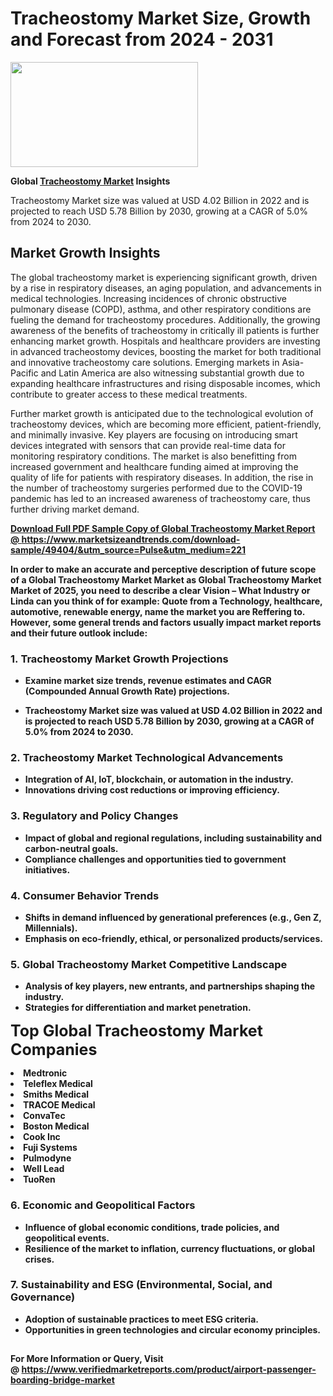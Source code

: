 <H1>Tracheostomy Market Size, Growth and Forecast from 2024 - 2031</H1><img class="aligncenter size-medium wp-image-584254" src="https://thirdeyenews.in/wp-content/uploads/2024/09/Global-Market-Research-300x168.jpeg" alt="" width="300" height="168" /><p><strong>Global&nbsp;<a href="https://www.marketsizeandtrends.com/download-sample/49404/&amp;utm_source=Pulse&amp;utm_medium=221">Tracheostomy Market</a> Insights</strong></p><p>Tracheostomy Market size was valued at USD 4.02 Billion in 2022 and is projected to reach USD 5.78 Billion by 2030, growing at a CAGR of 5.0% from 2024 to 2030.</p><p><h2>Market Growth Insights</h2> <p>The global tracheostomy market is experiencing significant growth, driven by a rise in respiratory diseases, an aging population, and advancements in medical technologies. Increasing incidences of chronic obstructive pulmonary disease (COPD), asthma, and other respiratory conditions are fueling the demand for tracheostomy procedures. Additionally, the growing awareness of the benefits of tracheostomy in critically ill patients is further enhancing market growth. Hospitals and healthcare providers are investing in advanced tracheostomy devices, boosting the market for both traditional and innovative tracheostomy care solutions. Emerging markets in Asia-Pacific and Latin America are also witnessing substantial growth due to expanding healthcare infrastructures and rising disposable incomes, which contribute to greater access to these medical treatments.</p> <p><strong><a href="#"></a></strong></p> <p>Further market growth is anticipated due to the technological evolution of tracheostomy devices, which are becoming more efficient, patient-friendly, and minimally invasive. Key players are focusing on introducing smart devices integrated with sensors that can provide real-time data for monitoring respiratory conditions. The market is also benefitting from increased government and healthcare funding aimed at improving the quality of life for patients with respiratory diseases. In addition, the rise in the number of tracheostomy surgeries performed due to the COVID-19 pandemic has led to an increased awareness of tracheostomy care, thus further driving market demand.</p> <p><strong><a href="#"></p><p><span class=""><strong>Download Full PDF Sample Copy of Global Tracheostomy Market Report</strong> @ <a href="https://www.marketsizeandtrends.com/download-sample/49404/&amp;utm_source=Pulse&amp;utm_medium=221" target="_blank">https://www.marketsizeandtrends.com/download-sample/49404/&amp;utm_source=Pulse&amp;utm_medium=221</a></span></p><p>In order to make an accurate and perceptive description of future scope of a Global&nbsp;Tracheostomy Market Market as Global&nbsp;Tracheostomy Market Market of 2025, you need to describe a clear Vision &ndash; What Industry or Linda can you think of for example: Quote from a Technology, healthcare, automotive, renewable energy, name the market you are Reffering to. However, some general trends and factors usually impact market reports and their future outlook include:</p><h3>1.&nbsp;<strong>Tracheostomy Market Growth Projections</strong></h3><ul><li>Examine market size trends, revenue estimates and CAGR (Compounded Annual Growth Rate) projections.</li><li><p>Tracheostomy Market size was valued at USD 4.02 Billion in 2022 and is projected to reach USD 5.78 Billion by 2030, growing at a CAGR of 5.0% from 2024 to 2030.</p></li></ul><h3>2.&nbsp;<strong>Tracheostomy Market Technological Advancements</strong></h3><ul><li>Integration of AI, IoT, blockchain, or automation in the industry.</li><li>Innovations driving cost reductions or improving efficiency.</li></ul><h3>3.&nbsp;<strong>Regulatory and Policy Changes</strong></h3><ul><li>Impact of global and regional regulations, including sustainability and carbon-neutral goals.</li><li>Compliance challenges and opportunities tied to government initiatives.</li></ul><h3>4.&nbsp;<strong>Consumer Behavior Trends</strong></h3><ul><li>Shifts in demand influenced by generational preferences (e.g., Gen Z, Millennials).</li><li>Emphasis on eco-friendly, ethical, or personalized products/services.</li></ul><h3>5.&nbsp;<strong>Global Tracheostomy Market Competitive Landscape</strong></h3><ul><li>Analysis of key players, new entrants, and partnerships shaping the industry.</li><li>Strategies for differentiation and market penetration.</li></ul><p data-pm-slice="1 1 []"><span style="color: inherit; font-family: inherit; font-size: 25px;">Top Global Tracheostomy Market Companies</span></p><div class="" data-test-id=""><p><li>Medtronic</li><li> Teleflex Medical</li><li> Smiths Medical</li><li> TRACOE Medical</li><li> ConvaTec</li><li> Boston Medical</li><li> Cook Inc</li><li> Fuji Systems</li><li> Pulmodyne</li><li> Well Lead</li><li> TuoRen</li></p></div><h3>6.&nbsp;<strong>Economic and Geopolitical Factors</strong></h3><ul><li>Influence of global economic conditions, trade policies, and geopolitical events.</li><li>Resilience of the market to inflation, currency fluctuations, or global crises.</li></ul><h3>7.&nbsp;<strong>Sustainability and ESG (Environmental, Social, and Governance)</strong></h3><ul><li>Adoption of sustainable practices to meet ESG criteria.</li><li>Opportunities in green technologies and circular economy principles.</li></ul><h2><strong style="font-size: 14px;">For More Information or Query, Visit @&nbsp;</strong><a style="background-color: #ffffff; font-size: 14px;" href="https://www.marketsizeandtrends.com/report/tracheostomy-market/" target="_blank">https://www.verifiedmarketreports.com/product/airport-passenger-boarding-bridge-market</a></h2>
